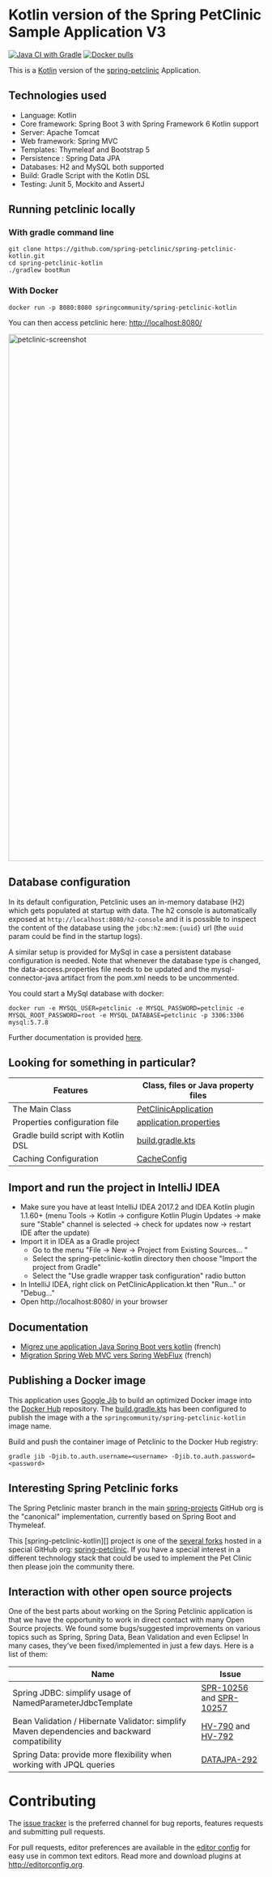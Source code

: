 # Kotlin version of the Spring PetClinic Sample Application V3
[![Java CI with Gradle](https://github.com/spring-petclinic/spring-petclinic-kotlin/actions/workflows/gradle-build.yml/badge.svg)](https://github.com/spring-petclinic/spring-petclinic-kotlin/actions/workflows/gradle-build.yml)
[![Docker pulls](https://img.shields.io/docker/pulls/springcommunity/spring-petclinic-kotlin.svg)](https://hub.docker.com/repository/docker/springcommunity/spring-petclinic-kotlin)

This is a [Kotlin](https://kotlinlang.org/) version of the [spring-petclinic][] Application. 

## Technologies used

* Language: Kotlin
* Core framework: Spring Boot 3 with Spring Framework 6 Kotlin support
* Server: Apache Tomcat
* Web framework: Spring MVC
* Templates: Thymeleaf and Bootstrap 5
* Persistence : Spring Data JPA
* Databases: H2 and MySQL both supported
* Build: Gradle Script with the Kotlin DSL
* Testing: Junit 5, Mockito and AssertJ

## Running petclinic locally

### With gradle command line

```
git clone https://github.com/spring-petclinic/spring-petclinic-kotlin.git
cd spring-petclinic-kotlin
./gradlew bootRun
```

### With Docker

```
docker run -p 8080:8080 springcommunity/spring-petclinic-kotlin
```


You can then access petclinic here: [http://localhost:8080/]()

<img width="1042" alt="petclinic-screenshot" src="https://user-images.githubusercontent.com/838318/29994372-7f85f6da-8fce-11e7-8896-b5aa075ac0d7.png">


## Database configuration

In its default configuration, Petclinic uses an in-memory database (H2) which gets populated at startup with data.
The h2 console is automatically exposed at `http://localhost:8080/h2-console`
and it is possible to inspect the content of the database using the `jdbc:h2:mem:{uuid}` url (the `uuid` param could be find in the startup logs).

A similar setup is provided for MySql in case a persistent database configuration is needed.
Note that whenever the database type is changed, the data-access.properties file needs to be updated and the mysql-connector-java artifact from the pom.xml needs to be uncommented.

You could start a MySql database with docker:

```
docker run -e MYSQL_USER=petclinic -e MYSQL_PASSWORD=petclinic -e MYSQL_ROOT_PASSWORD=root -e MYSQL_DATABASE=petclinic -p 3306:3306 mysql:5.7.8
```

Further documentation is provided [here](https://github.com/spring-projects/spring-petclinic/blob/master/src/main/resources/db/mysql/petclinic_db_setup_mysql.txt).


## Looking for something in particular?

| Features                           | Class, files or Java property files  |
|------------------------------------|---|
|The Main Class                      | [PetClinicApplication](https://github.com/spring-petclinic/spring-petclinic-kotlin/blob/master/src/main/kotlin/org/springframework/samples/petclinic/PetClinicApplication.kt) |
|Properties configuration file       | [application.properties](https://github.com/spring-petclinic/spring-petclinic-kotlin/blob/master/src/main/resources) |
|Gradle build script with Kotlin DSL | [build.gradle.kts](https://github.com/spring-petclinic/spring-petclinic-kotlin/blob/master/build.gradle.kts) |
|Caching Configuration               | [CacheConfig](https://github.com/spring-petclinic/spring-petclinic-kotlin/blob/master/src/main/kotlin/org/springframework/samples/petclinic/system/CacheConfig.kt) |


## Import and run the project in IntelliJ IDEA
   
* Make sure you have at least IntelliJ IDEA 2017.2 and IDEA Kotlin plugin 1.1.60+ (menu Tools -> Kotlin -> configure Kotlin Plugin Updates -> make sure "Stable" channel is selected -> check for updates now -> restart IDE after the update)
* Import it in IDEA as a Gradle project
  * Go to the menu "File -> New -> Project from Existing Sources... "
  * Select the spring-petclinic-kotlin directory then choose "Import the project from Gradle"
  * Select the "Use gradle wrapper task configuration" radio button
* In IntelliJ IDEA, right click on PetClinicApplication.kt then "Run..." or "Debug..."
* Open http://localhost:8080/ in your browser


## Documentation

* [Migrez une application Java Spring Boot vers kotlin](http://javaetmoi.com/2017/09/migrez-application-java-spring-boot-vers-kotlin/) (french)
* [Migration Spring Web MVC vers Spring WebFlux](http://javaetmoi.com/2017/12/migration-spring-web-mvc-vers-spring-webflux/) (french)


## Publishing a Docker image

This application uses [Google Jib]([https://github.com/GoogleContainerTools/jib) to build an optimized Docker image
into the [Docker Hub](https://cloud.docker.com/u/springcommunity/repository/docker/springcommunity/spring-petclinic-kotlin/)
repository.
The [build.gradle.kts](build.gradle.kts) has been configured to publish the image with a the `springcommunity/spring-petclinic-kotlin` image name.

Build and push the container image of Petclinic to the Docker Hub registry:
```
gradle jib -Djib.to.auth.username=<username> -Djib.to.auth.password=<password>
```


## Interesting Spring Petclinic forks

The Spring Petclinic master branch in the main [spring-projects](https://github.com/spring-projects/spring-petclinic)
GitHub org is the "canonical" implementation, currently based on Spring Boot and Thymeleaf.

This [spring-petclinic-kotlin][] project is one of the [several forks](https://spring-petclinic.github.io/docs/forks.html) 
hosted in a special GitHub org: [spring-petclinic](https://github.com/spring-petclinic).
If you have a special interest in a different technology stack
that could be used to implement the Pet Clinic then please join the community there.


## Interaction with other open source projects

One of the best parts about working on the Spring Petclinic application is that we have the opportunity to work in direct contact with many Open Source projects. We found some bugs/suggested improvements on various topics such as Spring, Spring Data, Bean Validation and even Eclipse! In many cases, they've been fixed/implemented in just a few days.
Here is a list of them:

| Name | Issue |
|------|-------|
| Spring JDBC: simplify usage of NamedParameterJdbcTemplate | [SPR-10256](https://jira.springsource.org/browse/SPR-10256) and [SPR-10257](https://jira.springsource.org/browse/SPR-10257) |
| Bean Validation / Hibernate Validator: simplify Maven dependencies and backward compatibility |[HV-790](https://hibernate.atlassian.net/browse/HV-790) and [HV-792](https://hibernate.atlassian.net/browse/HV-792) |
| Spring Data: provide more flexibility when working with JPQL queries | [DATAJPA-292](https://jira.springsource.org/browse/DATAJPA-292) |


# Contributing

The [issue tracker][] is the preferred channel for bug reports, features requests and submitting pull requests.

For pull requests, editor preferences are available in the [editor config](.editorconfig) for easy use in common text editors. Read more and download plugins at <http://editorconfig.org>.


[issue tracker]: https://github.com/spring-petclinic/spring-petclinic-kotlin/issues
[spring-petclinic]: https://github.com/spring-projects/spring-petclinic
[spring-petclinic-angularjs]: https://github.com/spring-petclinic/spring-petclinic-angularjs 




